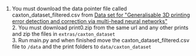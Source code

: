 1. You must download the data pointer file called caxton_dataset_filtered.csv from <a href ="https://www.repository.cam.ac.uk/items/6d77cd6d-8569-4bf4-9d5f-311ad2a49ac8">Data set for "Generalisable 3D printing error detection and correction via multi-head neural networks"</a>
<br> 2. You must download print0.zip from the same url and any other prints and zip the files in `extras/caxton_dataset`
<br> 3. Run main.py and when finished move the caxton_dataset_filtered.csv file to `/data` and the print folders to `data/caxton_dataset`
